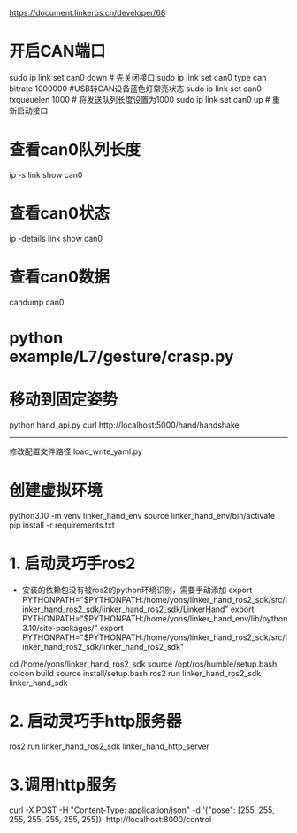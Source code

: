 

https://document.linkeros.cn/developer/68

# 开启CAN端口
sudo ip link set can0 down # 先关闭接口
sudo ip link set can0 type can bitrate 1000000  #USB转CAN设备蓝色灯常亮状态
sudo ip link set can0 txqueuelen 1000 # 将发送队列长度设置为1000 
sudo ip link set can0 up # 重新启动接口

# 查看can0队列长度
ip -s link show can0 

# 查看can0状态
ip -details link show can0

# 查看can0数据
candump can0

# python example/L7/gesture/crasp.py


# 移动到固定姿势
python hand_api.py
curl http://localhost:5000/hand/handshake


---

修改配置文件路径
load_write_yaml.py

# 创建虚拟环境
python3.10 -m venv linker_hand_env
source linker_hand_env/bin/activate
pip install -r requirements.txt

# 1. 启动灵巧手ros2
- 安装的依赖包没有被ros2的python环境识别，需要手动添加
export PYTHONPATH="$PYTHONPATH:/home/yons/linker_hand_ros2_sdk/src/linker_hand_ros2_sdk/linker_hand_ros2_sdk/LinkerHand"
export PYTHONPATH="$PYTHONPATH:/home/yons/linker_hand_env/lib/python3.10/site-packages/"
export PYTHONPATH="$PYTHONPATH:/home/yons/linker_hand_ros2_sdk/src/linker_hand_ros2_sdk/linker_hand_ros2_sdk"

cd /home/yons/linker_hand_ros2_sdk
source /opt/ros/humble/setup.bash
colcon build
source install/setup.bash
ros2 run linker_hand_ros2_sdk linker_hand_sdk

# 2. 启动灵巧手http服务器
ros2 run linker_hand_ros2_sdk linker_hand_http_server

# 3.调用http服务

curl -X POST -H "Content-Type: application/json" -d '{"pose": [255, 255, 255, 255, 255, 255, 255]}' http://localhost:8000/control